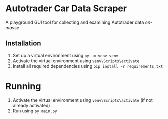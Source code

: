 # Autotrader Car Data Scraper
A playground GUI tool for collecting and examining Autotrader data _en-masse_

## Installation
1. Set up a virtual environment using `py -m venv venv`
1. Activate the virtual environment using `venv\Scripts\activate`
1. Install all required dependencies using `pip install -r requirements.txt`


# Running
1. Activate the virtual environment using `venv\Scripts\activate` (if not already activated)
1. Run using `py main.py`
